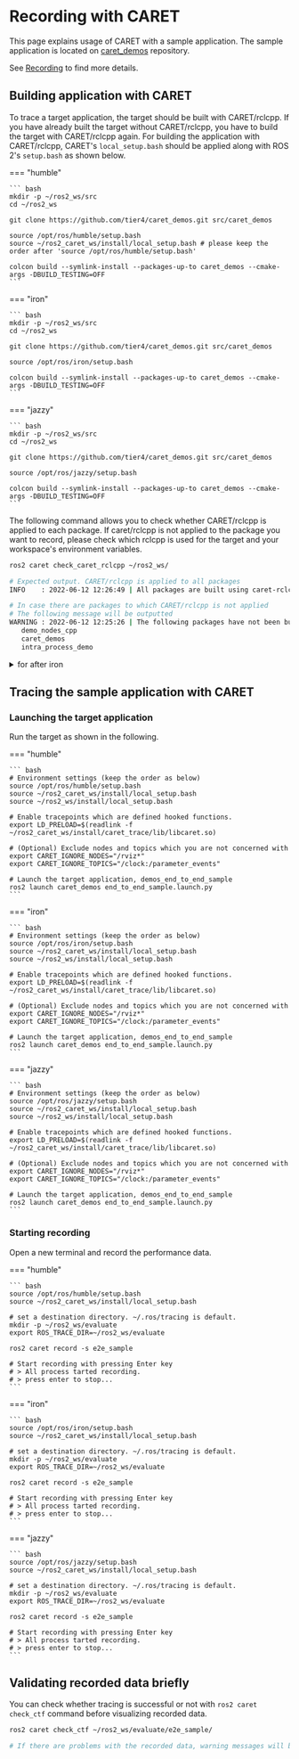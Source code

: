 # Recording with CARET

This page explains usage of CARET with a sample application.
The sample application is located on [caret_demos](https://github.com/tier4/caret_demos.git) repository.

See [Recording](../recording/index.md) to find more details.

## Building application with CARET

To trace a target application, the target should be built with CARET/rclcpp. If you have already built the target without CARET/rclcpp, you have to build the target with CARET/rclcpp again. For building the application with CARET/rclcpp, CARET's `local_setup.bash` should be applied along with ROS 2's `setup.bash` as shown below.


=== "humble"

    ``` bash
    mkdir -p ~/ros2_ws/src
    cd ~/ros2_ws

    git clone https://github.com/tier4/caret_demos.git src/caret_demos

    source /opt/ros/humble/setup.bash
    source ~/ros2_caret_ws/install/local_setup.bash # please keep the order after 'source /opt/ros/humble/setup.bash'

    colcon build --symlink-install --packages-up-to caret_demos --cmake-args -DBUILD_TESTING=OFF
    ```

=== "iron"

    ``` bash
    mkdir -p ~/ros2_ws/src
    cd ~/ros2_ws

    git clone https://github.com/tier4/caret_demos.git src/caret_demos

    source /opt/ros/iron/setup.bash

    colcon build --symlink-install --packages-up-to caret_demos --cmake-args -DBUILD_TESTING=OFF
    ```

=== "jazzy"

    ``` bash
    mkdir -p ~/ros2_ws/src
    cd ~/ros2_ws

    git clone https://github.com/tier4/caret_demos.git src/caret_demos

    source /opt/ros/jazzy/setup.bash

    colcon build --symlink-install --packages-up-to caret_demos --cmake-args -DBUILD_TESTING=OFF
    ```

The following command allows you to check whether CARET/rclcpp is applied to each package.
If caret/rclcpp is not applied to the package you want to record, please check which rclcpp is used for the target and your workspace's environment variables.

```bash
ros2 caret check_caret_rclcpp ~/ros2_ws/

# Expected output. CARET/rclcpp is applied to all packages
INFO    : 2022-06-12 12:26:49 | All packages are built using caret-rclcpp.

# In case there are packages to which CARET/rclcpp is not applied
# The following message will be outputted
WARNING : 2022-06-12 12:25:26 | The following packages have not been built using caret-rclcpp:
   demo_nodes_cpp
   caret_demos
   intra_process_demo
```

<details>
<summary>for after iron</summary>

There is no need to run following command.

```bash
ros2 caret check_caret_rclcpp ~/ros2_ws/
```

CARET does not require a build using caret-rclcpp with ROS 2 Distributions after iron.

</details>

## Tracing the sample application with CARET

### Launching the target application

Run the target as shown in the following.

=== "humble"

    ``` bash
    # Environment settings (keep the order as below)
    source /opt/ros/humble/setup.bash
    source ~/ros2_caret_ws/install/local_setup.bash
    source ~/ros2_ws/install/local_setup.bash

    # Enable tracepoints which are defined hooked functions.
    export LD_PRELOAD=$(readlink -f ~/ros2_caret_ws/install/caret_trace/lib/libcaret.so)

    # (Optional) Exclude nodes and topics which you are not concerned with
    export CARET_IGNORE_NODES="/rviz*"
    export CARET_IGNORE_TOPICS="/clock:/parameter_events"

    # Launch the target application, demos_end_to_end_sample
    ros2 launch caret_demos end_to_end_sample.launch.py
    ```

=== "iron"

    ``` bash
    # Environment settings (keep the order as below)
    source /opt/ros/iron/setup.bash
    source ~/ros2_caret_ws/install/local_setup.bash
    source ~/ros2_ws/install/local_setup.bash

    # Enable tracepoints which are defined hooked functions.
    export LD_PRELOAD=$(readlink -f ~/ros2_caret_ws/install/caret_trace/lib/libcaret.so)

    # (Optional) Exclude nodes and topics which you are not concerned with
    export CARET_IGNORE_NODES="/rviz*"
    export CARET_IGNORE_TOPICS="/clock:/parameter_events"

    # Launch the target application, demos_end_to_end_sample
    ros2 launch caret_demos end_to_end_sample.launch.py
    ```

=== "jazzy"

    ``` bash
    # Environment settings (keep the order as below)
    source /opt/ros/jazzy/setup.bash
    source ~/ros2_caret_ws/install/local_setup.bash
    source ~/ros2_ws/install/local_setup.bash

    # Enable tracepoints which are defined hooked functions.
    export LD_PRELOAD=$(readlink -f ~/ros2_caret_ws/install/caret_trace/lib/libcaret.so)

    # (Optional) Exclude nodes and topics which you are not concerned with
    export CARET_IGNORE_NODES="/rviz*"
    export CARET_IGNORE_TOPICS="/clock:/parameter_events"

    # Launch the target application, demos_end_to_end_sample
    ros2 launch caret_demos end_to_end_sample.launch.py
    ```

### Starting recording

Open a new terminal and record the performance data.

=== "humble"

    ``` bash
    source /opt/ros/humble/setup.bash
    source ~/ros2_caret_ws/install/local_setup.bash

    # set a destination directory. ~/.ros/tracing is default.
    mkdir -p ~/ros2_ws/evaluate
    export ROS_TRACE_DIR=~/ros2_ws/evaluate

    ros2 caret record -s e2e_sample

    # Start recording with pressing Enter key
    # > All process tarted recording.
    # > press enter to stop...
    ```

=== "iron"

    ``` bash
    source /opt/ros/iron/setup.bash
    source ~/ros2_caret_ws/install/local_setup.bash

    # set a destination directory. ~/.ros/tracing is default.
    mkdir -p ~/ros2_ws/evaluate
    export ROS_TRACE_DIR=~/ros2_ws/evaluate

    ros2 caret record -s e2e_sample

    # Start recording with pressing Enter key
    # > All process tarted recording.
    # > press enter to stop...
    ```

=== "jazzy"

    ``` bash
    source /opt/ros/jazzy/setup.bash
    source ~/ros2_caret_ws/install/local_setup.bash

    # set a destination directory. ~/.ros/tracing is default.
    mkdir -p ~/ros2_ws/evaluate
    export ROS_TRACE_DIR=~/ros2_ws/evaluate

    ros2 caret record -s e2e_sample

    # Start recording with pressing Enter key
    # > All process tarted recording.
    # > press enter to stop...
    ```

## Validating recorded data briefly

You can check whether tracing is successful or not with `ros2 caret check_ctf` command before visualizing recorded data.

```bash
ros2 caret check_ctf ~/ros2_ws/evaluate/e2e_sample/

# If there are problems with the recorded data, warning messages will be displayed.
```
